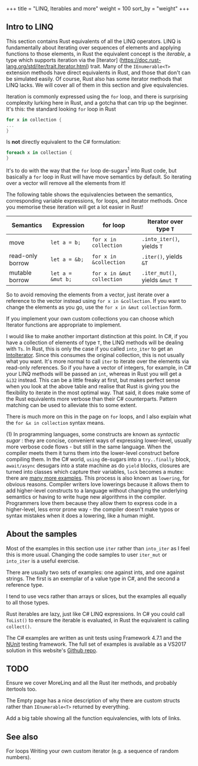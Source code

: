 +++
title = "LINQ, Iterables and more"
weight = 100
sort_by = "weight"
+++

## Intro to LINQ

This section contains Rust equivalents of all the LINQ operators. LINQ is fundamentally about
iterating over sequences of elements and applying functions to those elements, in Rust the
equivalent concept is the *iterable*, a type which supports iteration via the [Iterator]
(https://doc.rust-lang.org/std/iter/trait.Iterator.html) trait. Many of the `IEnumerable<T>`
extension methods have direct equivalents in Rust, and those that don't can be simulated easily.
Of course, Rust also has some iterator methods that LINQ lacks. We will cover all of them in this
section and give equivalencies.

Iteration is commonly expressed using the `for` loop, and there is surprising complexity lurking
here in Rust, and a gotcha that can trip up the beginner. It's this: the standard looking `for`
loop in Rust

```rs
for x in collection {
...
}
```

Is **not** directly equivalent to the C# formulation:

```cs
foreach x in collection {
}
```

It's to do with the way that the `for` loop de-sugars<sup>1</sup> into Rust code, but basically a
`for` loop in Rust will have move semantics by default. So iterating over a vector will remove
all the elements from it!

The following table shows the equivalencies between the semantics, corresponding variable
expressions, for loops, and iterator methods. Once you memorise these iteration will get a lot
easier in Rust!


Semantics        | Expression        | for loop                  |Iterator over type `T`
---------------- | ----------------- | --------------------------|----------------------
move             | `let a = b;`      | `for x in collection`     |`.into_iter()`, yields `T`
read-only borrow | `let a = &b;`     | `for x in &collection`    |`.iter()`, yields `&T`
mutable borrow   | `let a = &mut b;` | `for x in &mut collection`|`.iter_mut()`, yields `&mut T`

So to avoid removing the elements from a vector, just iterate over a reference to the vector
instead using `for x in &collection`. If you want to change the elements as you go, use the `for x
 in &mut collection` form.

If you implement your own custom collections you can choose which Iterator functions are appropriate
to implement.

I would like to make another important distinction at this point. In C#, if you have a collection
of elements of type `T`, the LINQ methods will be dealing with `Ts`. In Rust, this is only the
case if you called `into_iter` to get an [IntoIterator](https://doc.rust-lang.org/std/iter/trait.IntoIterator.html).
Since this consumes the original collection, this is not usually what you want. It's more normal to
call `iter` to iterate over the elements via read-only references. So if you have a vector of
integers, for example, in C# your LINQ methods will be passed an `int`, whereas in Rust you will
get a `&i32` instead. This can be a little freaky at first, but makes perfect sense when you look
at the above table and realise that Rust is giving you the flexibility to iterate in the most
optimal way. That said, it does make some of the Rust equivalents more verbose than their C#
counterparts. Pattern matching can be used to alleviate this to some extent.

There is much more on this in the page on `for` loops, and I also explain what the
`for &x in collection` syntax means.

(1) In programming languages, some constructs are known as *syntactic sugar* : they are concise,
convenient ways of expressing lower-level, usually more verbose code flows - but still in the same
language. When the compiler meets them it turns them into the lower-level construct before compiling
them. In the C# world, `using` de-sugars into a `try..finally` block, `await/async` desugars into a
state machine as do `yield` blocks, closures are turned into classes which capture their variables,
`lock` becomes a mutex: there are [many more examples](http://mattwarren.org/2017/05/25/Lowering-in-the-C-Compiler/).
This process is also known as `lowering`, for obvious reasons. Compiler writers love lowerings
because it allows them to add higher-level constructs to a language without changing the underlying
semantics or having to write huge new algorithms in the compiler. Programmers love them because they
allow them to express code in a higher-level, less error prone way - the compiler doesn't make typos
or syntax mistakes when it does a lowering, like a human might.

## About the samples

Most of the examples in this section use `iter` rather than `into_iter` as I feel this is more
usual. Changing the code samples to user `iter_mut` or `into_iter` is a useful exercise.

There are usually two sets of examples: one against ints, and one against strings. The first
is an exemplar of a value type in C#, and the second a reference type.

I tend to use vecs rather than arrays or slices, but the examples all equally to all those types.

Rust iterables are lazy, just like C# LINQ expressions. In C# you could call `ToList()` to ensure
the iterable is evaluated, in Rust the equivalent is calling `collect()`.

The C# examples are written as unit tests using Framework 4.7.1 and the
[NUnit](https://github.com/nunit/docs/wiki/NUnit-Documentation) testing framework. The full set of
examples is available as a VS2017 solution in this website's [Github
repo](https://github.com/PhilipDaniels/rsforcs).

## TODO
Ensure we cover MoreLinq and all the Rust iter methods, and probably itertools too.

The Empty page has a nice description of why there are custom structs rather than `IEnumerable<T>`
returned by everything.

Add a big table showing all the function equivalencies, with lots of links.

## See also
For loops
Writing your own custom iterator (e.g. a sequence of random numbers).
